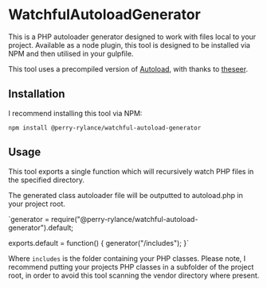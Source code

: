 # WatchfulAutoloadGenerator
This is a PHP autoloader generator designed to work with files local to your project. Available as a node plugin, this tool is designed to be installed via NPM and then utilised in your gulpfile.

This tool uses a precompiled version of [Autoload](https://github.com/theseer/Autoload), with thanks to [theseer](https://github.com/theseer).

## Installation

I recommend installing this tool via NPM:

`npm install @perry-rylance/watchful-autoload-generator`

## Usage

This tool exports a single function which will recursively watch PHP files in the specified directory.

The generated class autoloader file will be outputted to autoload.php in your project root.

`generator = require("@perry-rylance/watchful-autoload-generator").default;

exports.default = function() {
	generator("/includes");
}`

Where `includes` is the folder containing your PHP classes. Please note, I recommend putting your projects PHP classes in a subfolder of the project root, in order to avoid this tool scanning the vendor directory where present.
